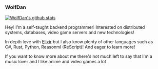 ### WolfDan

[![WolfDan's github stats](https://grs.neet.club/api?username=WolfDan&show_icons=true&theme=tokyonight)](https://github.com/anuraghazra/github-readme-stats)

Hey! I'm a self-taught backend programmer! Interested on distributed systems, databases, video game servers and new technologies!

In depth love with [Elixir](https://github.com/elixir-lang/elixir) but I also know plenty of other languages such as C#, Rust, Python, Reasonml (ReScript)! And eager to learn more!

If you want to know more about me there's not much left to say that I'm a music lover and I like anime and video games a lot

<!--
**WolfDan/WolfDan** is a ✨ _special_ ✨ repository because its `README.md` (this file) appears on your GitHub profile.

Here are some ideas to get you started:

- 🔭 I’m currently working on ...
- 🌱 I’m currently learning ...
- 👯 I’m looking to collaborate on ...
- 🤔 I’m looking for help with ...
- 💬 Ask me about ...
- 📫 How to reach me: ...
- 😄 Pronouns: ...
- ⚡ Fun fact: ...
-->
